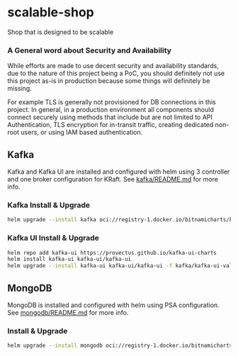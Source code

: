# scalable-shop
Shop that is designed to be scalable

### A General word about Security and Availability

While efforts are made to use decent security and availability standards, due to the nature of this project being a PoC, you should definitely not use this project as-is in production because some things will definitely be missing.

For example TLS is generally not provisioned for DB connections in this project. In general, in a production environment all components should connect securely using methods that include but are not limited to API Authentication, TLS encryption for in-transit traffic, creating dedicated non-root users, or using IAM based authentication.

## Kafka

Kafka and Kafka UI are installed and configured with helm using 3 controller and one broker configuration for KRaft. See [kafka/README.md](kafka/README.md) for more info.

### Kafka Install & Upgrade

```bash
helm upgrade --install kafka oci://registry-1.docker.io/bitnamicharts/kafka -f kafka/kafka-values.yaml --namespace kafka --create-namespace
```

### Kafka UI Install & Upgrade

```bash
helm repo add kafka-ui https://provectus.github.io/kafka-ui-charts
helm install kafka-ui kafka-ui/kafka-ui
helm upgrade --install kafka-ui kafka-ui/kafka-ui -f kafka/kafka-ui-values.yaml --namespace kafka --create-namespace
```

## MongoDB

MongoDB is installed and configured with helm using PSA configuration. See [mongodb/README.md](mongodb/README.md) for more info.

### Install & Upgrade

```bash
helm upgrade --install mongodb oci://registry-1.docker.io/bitnamicharts/mongodb -f mongodb/values.yaml --namespace mongodb --create-namespace 
```
